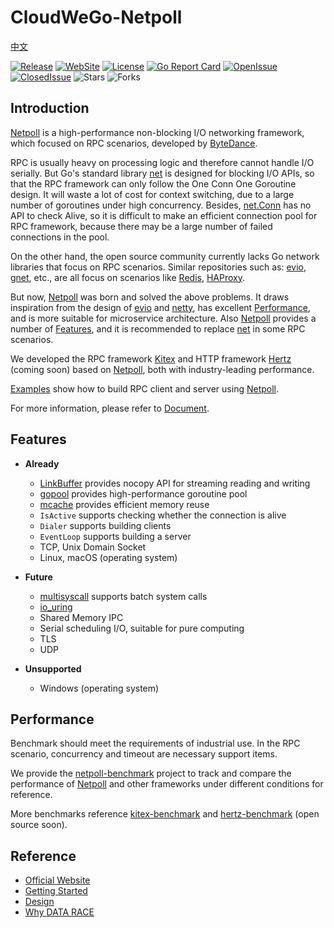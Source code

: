 # CloudWeGo-Netpoll

[中文](README_CN.md)

[![Release](https://img.shields.io/github/v/release/cloudwego/netpoll)](https://github.com/cloudwego/netpoll/releases)
[![WebSite](https://img.shields.io/website?up_message=cloudwego&url=https%3A%2F%2Fwww.cloudwego.io%2F)](https://www.cloudwego.io/)
[![License](https://img.shields.io/github/license/cloudwego/netpoll)](https://github.com/cloudwego/netpoll/blob/main/LICENSE)
[![Go Report Card](https://goreportcard.com/badge/github.com/cloudwego/netpoll)](https://goreportcard.com/report/github.com/cloudwego/netpoll)
[![OpenIssue](https://img.shields.io/github/issues/cloudwego/netpoll)](https://github.com/cloudwego/netpoll/issues)
[![ClosedIssue](https://img.shields.io/github/issues-closed/cloudwego/netpoll)](https://github.com/cloudwego/netpoll/issues?q=is%3Aissue+is%3Aclosed)
![Stars](https://img.shields.io/github/stars/cloudwego/netpoll)
![Forks](https://img.shields.io/github/forks/cloudwego/netpoll)

## Introduction

[Netpoll][Netpoll] is a high-performance non-blocking I/O networking framework, which
focused on RPC scenarios, developed by [ByteDance][ByteDance].

RPC is usually heavy on processing logic and therefore cannot handle I/O serially. But Go's standard
library [net][net] is designed for blocking I/O APIs, so that the RPC framework can
only follow the One Conn One Goroutine design. It will waste a lot of cost for context switching, due to a large number
of goroutines under high concurrency. Besides, [net.Conn][net.Conn] has
no API to check Alive, so it is difficult to make an efficient connection pool for RPC framework, because there may be a
large number of failed connections in the pool.

On the other hand, the open source community currently lacks Go network libraries that focus on RPC scenarios. Similar
repositories such as: [evio][evio], [gnet][gnet], etc., are all
focus on scenarios like [Redis][Redis], [HAProxy][HAProxy].

But now, [Netpoll][Netpoll] was born and solved the above problems. It draws inspiration
from the design of [evio][evio] and [netty][netty], has
excellent [Performance](#performance), and is more suitable for microservice architecture.
Also [Netpoll][Netpoll] provides a number of [Features](#features), and it is recommended
to replace [net][net] in some RPC scenarios.

We developed the RPC framework [Kitex][Kitex] and HTTP
framework [Hertz][Hertz] (coming soon) based
on [Netpoll][Netpoll], both with industry-leading performance.

[Examples][netpoll-benchmark] show how to build RPC client and server
using [Netpoll][Netpoll].

For more information, please refer to [Document](#document).

## Features

* **Already**
    - [LinkBuffer][LinkBuffer] provides nocopy API for streaming reading and writing
    - [gopool][gopool] provides high-performance goroutine pool
    - [mcache][mcache] provides efficient memory reuse
    - `IsActive` supports checking whether the connection is alive
    - `Dialer` supports building clients
    - `EventLoop` supports building a server
    - TCP, Unix Domain Socket
    - Linux, macOS (operating system)

* **Future**
    - [multisyscall][multisyscall] supports batch system calls
    - [io_uring][io_uring]
    - Shared Memory IPC
    - Serial scheduling I/O, suitable for pure computing
    - TLS
    - UDP

* **Unsupported**
    - Windows (operating system)

## Performance

Benchmark should meet the requirements of industrial use. 
In the RPC scenario, concurrency and timeout are necessary support items.

We provide the [netpoll-benchmark][netpoll-benchmark] project to track and compare 
the performance of [Netpoll][Netpoll] and other frameworks under different conditions for reference.

More benchmarks reference [kitex-benchmark][kitex-benchmark] and [hertz-benchmark][hertz-benchmark] (open source soon).

## Reference

* [Official Website](https://www.cloudwego.io)
* [Getting Started](docs/guide/guide_en.md)
* [Design](docs/reference/design_en.md)
* [Why DATA RACE](docs/reference/explain.md)

[Netpoll]: https://github.com/cloudwego/netpoll
[net]: https://github.com/golang/go/tree/master/src/net
[net.Conn]: https://github.com/golang/go/blob/master/src/net/net.go
[evio]: https://github.com/tidwall/evio
[gnet]: https://github.com/panjf2000/gnet
[netty]: https://github.com/netty/netty
[Kitex]: https://github.com/cloudwego/kitex
[Hertz]: https://github.com/cloudwego/hertz

[netpoll-benchmark]: https://github.com/cloudwego/netpoll-benchmark
[kitex-benchmark]: https://github.com/cloudwego/kitex-benchmark
[hertz-benchmark]: https://github.com/cloudwego/hertz-benchmark

[ByteDance]: https://www.bytedance.com
[Redis]: https://redis.io
[HAProxy]: http://www.haproxy.org

[LinkBuffer]: nocopy_linkbuffer.go
[gopool]: https://github.com/bytedance/gopkg/tree/develop/util/gopool
[mcache]: https://github.com/bytedance/gopkg/tree/develop/lang/mcache
[multisyscall]: https://github.com/cloudwego/multisyscall
[io_uring]: https://github.com/axboe/liburing
